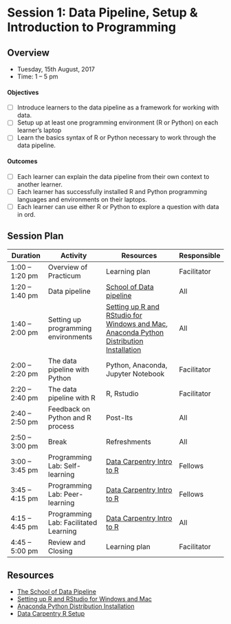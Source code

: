 # Session 1: Data Pipeline, Setup & Introduction to Programming

## Overview
 - Tuesday, 15th August, 2017
 - Time: 1 – 5 pm

#### Objectives
- [ ] Introduce learners to the data pipeline as a framework for working with data.
- [ ] Setup up at least one programming environment (R or Python) on each learner’s laptop 	
- [ ] Learn the basics syntax of R or Python necessary to work through the data pipeline. 	

#### Outcomes
- [ ] Each learner can explain the data pipeline from their own context to another learner.
- [ ] Each learner has successfully installed R and Python programming languages and environments on their laptops.
- [ ] Each learner can use either R or Python to explore a question with data in ord.

## Session Plan

Duration | Activity | Resources | Responsible
------------ | ---------- | -------- | ---------
1:00 – 1:20 pm | Overview of Practicum | Learning plan  | Facilitator
1:20 – 1:40 pm | Data pipeline | [School of Data pipeline](https://schoolofdata.org/methodology/) | All
1:40 – 2:00 pm | Setting up programming environments |[Setting up R and RStudio for Windows and Mac](https://courses.edx.org/courses/UTAustinX/UT.7.01x/3T2014/56c5437b88fa43cf828bff5371c6a924/), [Anaconda Python Distribution Installation](https://docs.continuum.io/anaconda/install/) | All
2:00 – 2:20 pm | The data pipeline with Python | Python, Anaconda, Jupyter Notebook | Facilitator
2:20 – 2:40 pm | The data pipeline with R | R, Rstudio | Facilitator
2:40 – 2:50 pm | Feedback on Python and R process | Post-Its | All
2:50 – 3:00 pm | Break | Refreshments | All
3:00 – 3:45 pm | Programming Lab: Self-learning | [Data Carpentry Intro to R](http://www.datacarpentry.org/R-ecology-lesson/01-intro-to-r.html) | Fellows
3:45 – 4:15 pm | Programming Lab: Peer-learning | [Data Carpentry Intro to R](http://www.datacarpentry.org/R-ecology-lesson/01-intro-to-r.html) | Fellows
4:15 – 4:45 pm | Programming Lab: Facilitated Learning | [Data Carpentry Intro to R](http://www.datacarpentry.org/R-ecology-lesson/01-intro-to-r.html) | All
4:45 – 5:00 pm | Review and Closing | Learning plan | Facilitator

## Resources
- [The School of Data Pipeline](https://schoolofdata.org/methodology/)
- [Setting up R and RStudio for Windows and Mac](https://courses.edx.org/courses/UTAustinX/UT.7.01x/3T2014/56c5437b88fa43cf828bff5371c6a924/)
- [Anaconda Python Distribution Installation](https://docs.continuum.io/anaconda/install/)
- [Data Carpentry R Setup](http://www.datacarpentry.org/R-ecology-lesson/00-before-we-start.html)
